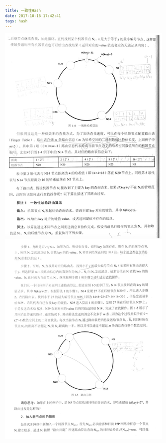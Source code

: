 ```yaml
---
title: 一致性Hash
date: 2017-10-16 17:42:41
tags: hash 
---
```

![](/images/QQ20171023-161427@2x.jpg)
![](/images/QQ20171023-161458@2x.jpg)
